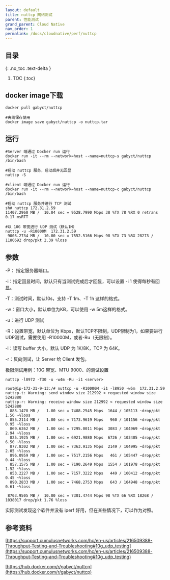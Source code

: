 ```yaml
---
layout: default
title: nuttcp 网络测试
parent: 性能测试
grand_parent: Cloud Native
nav_order: 1
permalink: /docs/cloudnative/perf/nuttcp
---
```


## 目录
{: .no_toc .text-delta }

1. TOC
{:toc}

## docker image下载

```shell
docker pull gabyct/nuttcp

#离线保存使用
docker image save gabyct/nuttcp -o nuttcp.tar
```

## 运行

```shell
#Server 端通过 Docker run 运行
docker run -it --rm --network=host --name=nuttcp-s gabyct/nuttcp /bin/bash

#启动 nuttcp 服务，启动后并无回显
nuttcp -S

#client 端通过 Docker run 运行
docker run -it --rm --network=host --name=nuttcp-c gabyct/nuttcp /bin/bash

#启动 nuttcp 服务并进行 TCP 测试
sh# nuttcp 172.31.2.59
11407.2960 MB /  10.04 sec = 9528.7990 Mbps 38 %TX 78 %RX 0 retrans 0.17 msRTT

#以 10G 带宽进行 UDP 测试（默认1M）
nuttcp -u -R10000M  172.31.2.59
 9003.2734 MB /  10.00 sec = 7552.5166 Mbps 98 %TX 73 %RX 28273 / 1180692 drop/pkt 2.39 %loss
```



## 参数

-P： 指定服务器端口。

-i：指定回显时间，默认只有当测试完成后才回显，可以设置 -i 1 使得每秒有回显。

-T：测试时间，默认10s，支持 -T 1m、-T 1h 这样的格式。

-w：窗口大小，默认单位为KB，可以使用 -w 5m这样的格式。

-u：进行 UDP 测试

-R：设置带宽，默认单位为 Kbps，默认TCP不限制，UDP限制为1，如果要进行UDP测试，需要使用 -R10000M，或者-Ru（无限制）。

-l：读写 buffer 大小，默认 UDP 为 1K/8K，TCP 为 64K。

-r：反向测试，让 Server 给 Client 发包。



极限测试用例：10G 带宽、MTU 9000、的测试设置

```shell
nuttcp -l8972 -T30 -u -w4m -Ru -i1 <server>

root@ip-172-31-9-13:/# nuttcp -u -R10000M -i1 -l8950 -w5m  172.31.2.59
nuttcp-t: Warning: send window size 212992 < requested window size 5242880
nuttcp-r: Warning: receive window size 212992 < requested window size 5242880
  883.1478 MB /   1.00 sec = 7408.2545 Mbps  1644 / 105113 ~drop/pkt  1.56 ~%loss
  855.2114 MB /   1.00 sec = 7173.9619 Mbps   960 / 101156 ~drop/pkt  0.95 ~%loss
  869.6362 MB /   1.00 sec = 7295.0011 Mbps  3083 / 104969 ~drop/pkt  2.94 ~%loss
  825.1925 MB /   1.00 sec = 6921.9880 Mbps  6726 / 103405 ~drop/pkt  6.50 ~%loss
  877.8302 MB /   1.00 sec = 7363.9135 Mbps  2149 / 104995 ~drop/pkt  2.05 ~%loss
  896.0959 MB /   1.00 sec = 7517.2156 Mbps   461 / 105447 ~drop/pkt  0.44 ~%loss
  857.1575 MB /   1.00 sec = 7190.2649 Mbps  1554 / 101978 ~drop/pkt  1.52 ~%loss
  853.2227 MB /   1.00 sec = 7157.3222 Mbps   449 / 100412 ~drop/pkt  0.45 ~%loss
  890.2833 MB /   1.00 sec = 7468.2753 Mbps   643 / 104948 ~drop/pkt  0.61 ~%loss

 8703.9505 MB /  10.00 sec = 7301.4744 Mbps 98 %TX 66 %RX 18268 / 1038017 drop/pkt 1.76 %loss
```



实际测试发现这个软件并没有 iperf 好用，但在某些情况下，可以作为对照。

## 参考资料

[https://support.cumulusnetworks.com/hc/en-us/articles/216509388-Throughput-Testing-and-Troubleshooting#10g_udp_testing](https://support.cumulusnetworks.com/hc/en-us/articles/216509388-Throughput-Testing-and-Troubleshooting#10g_udp_testing)

[https://hub.docker.com/r/gabyct/nuttcp](https://hub.docker.com/r/gabyct/nuttcp)

